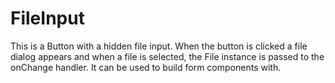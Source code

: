 # FileInput

This is a Button with a hidden file input. When the button is clicked a file dialog appears and when a file is selected, the File instance is passed to the onChange handler. It can be used to build form components with.
